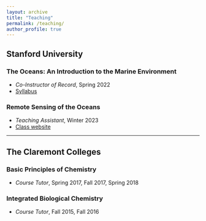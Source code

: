 ```yaml
---
layout: archive
title: "Teaching"
permalink: /teaching/
author_profile: true
---
```


## Stanford University
### The Oceans: An Introduction to the Marine Environment
* _Co-Instructor of Record_, Spring 2022
* [Syllabus](http://academicpages.github.io/files/Syllabus_EARTHSYS8_oceans_2022_May17.pdf)

### Remote Sensing of the Oceans
* _Teaching Assistant_, Winter 2023
* [Class website](http://ocean.stanford.edu/courses/ESS141/)

***
## The Claremont Colleges
### Basic Principles of Chemistry
* _Course Tutor_, Spring 2017, Fall 2017, Spring 2018

### Integrated Biological Chemistry
* _Course Tutor_, Fall 2015, Fall 2016